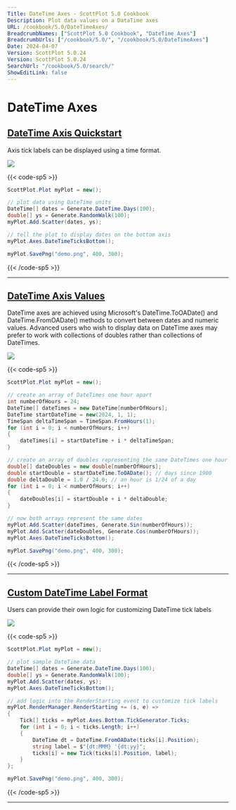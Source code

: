 ```yaml
---
Title: DateTime Axes - ScottPlot 5.0 Cookbook
Description: Plot data values on a DataTime axes
URL: /cookbook/5.0/DateTimeAxes/
BreadcrumbNames: ["ScottPlot 5.0 Cookbook", "DateTime Axes"]
BreadcrumbUrls: ["/cookbook/5.0/", "/cookbook/5.0/DateTimeAxes"]
Date: 2024-04-07
Version: ScottPlot 5.0.24
Version: ScottPlot 5.0.24
SearchUrl: "/cookbook/5.0/search/"
ShowEditLink: false
---
```


# DateTime Axes


<h2><a href='/cookbook/5.0/DateTimeAxes/DateTimeAxisQuickstart'>DateTime Axis Quickstart</a></h2>

Axis tick labels can be displayed using a time format.

[![](/cookbook/5.0/images/DateTimeAxisQuickstart.png?240407172904)](/cookbook/5.0/images/DateTimeAxisQuickstart.png?240407172904)

{{< code-sp5 >}}

```cs
ScottPlot.Plot myPlot = new();

// plot data using DateTime units
DateTime[] dates = Generate.DateTime.Days(100);
double[] ys = Generate.RandomWalk(100);
myPlot.Add.Scatter(dates, ys);

// tell the plot to display dates on the bottom axis
myPlot.Axes.DateTimeTicksBottom();

myPlot.SavePng("demo.png", 400, 300);

```

{{< /code-sp5 >}}

<hr class='my-5 invisible'>


<h2><a href='/cookbook/5.0/DateTimeAxes/DateTimeAxisMixed'>DateTime Axis Values</a></h2>

DateTime axes are achieved using Microsoft's DateTime.ToOADate() and DateTime.FromOADate() methods to convert between dates and numeric values. Advanced users who wish to display data on DateTime axes may prefer to work with collections of doubles rather than collections of DateTimes.

[![](/cookbook/5.0/images/DateTimeAxisMixed.png?240407172904)](/cookbook/5.0/images/DateTimeAxisMixed.png?240407172904)

{{< code-sp5 >}}

```cs
ScottPlot.Plot myPlot = new();

// create an array of DateTimes one hour apart
int numberOfHours = 24;
DateTime[] dateTimes = new DateTime[numberOfHours];
DateTime startDateTime = new(2024, 1, 1);
TimeSpan deltaTimeSpan = TimeSpan.FromHours(1);
for (int i = 0; i < numberOfHours; i++)
{
    dateTimes[i] = startDateTime + i * deltaTimeSpan;
}

// create an array of doubles representing the same DateTimes one hour apart
double[] dateDoubles = new double[numberOfHours];
double startDouble = startDateTime.ToOADate(); // days since 1900
double deltaDouble = 1.0 / 24.0; // an hour is 1/24 of a day
for (int i = 0; i < numberOfHours; i++)
{
    dateDoubles[i] = startDouble + i * deltaDouble;
}

// now both arrays represent the same dates
myPlot.Add.Scatter(dateTimes, Generate.Sin(numberOfHours));
myPlot.Add.Scatter(dateDoubles, Generate.Cos(numberOfHours));
myPlot.Axes.DateTimeTicksBottom();

myPlot.SavePng("demo.png", 400, 300);

```

{{< /code-sp5 >}}

<hr class='my-5 invisible'>


<h2><a href='/cookbook/5.0/DateTimeAxes/DateTimeAxisCustomFormatter'>Custom DateTime Label Format</a></h2>

Users can provide their own logic for customizing DateTime tick labels

[![](/cookbook/5.0/images/DateTimeAxisCustomFormatter.png?240407172904)](/cookbook/5.0/images/DateTimeAxisCustomFormatter.png?240407172904)

{{< code-sp5 >}}

```cs
ScottPlot.Plot myPlot = new();

// plot sample DateTime data
DateTime[] dates = Generate.DateTime.Days(100);
double[] ys = Generate.RandomWalk(100);
myPlot.Add.Scatter(dates, ys);
myPlot.Axes.DateTimeTicksBottom();

// add logic into the RenderStarting event to customize tick labels
myPlot.RenderManager.RenderStarting += (s, e) =>
{
    Tick[] ticks = myPlot.Axes.Bottom.TickGenerator.Ticks;
    for (int i = 0; i < ticks.Length; i++)
    {
        DateTime dt = DateTime.FromOADate(ticks[i].Position);
        string label = $"{dt:MMM} '{dt:yy}";
        ticks[i] = new Tick(ticks[i].Position, label);
    }
};

myPlot.SavePng("demo.png", 400, 300);

```

{{< /code-sp5 >}}

<hr class='my-5 invisible'>

